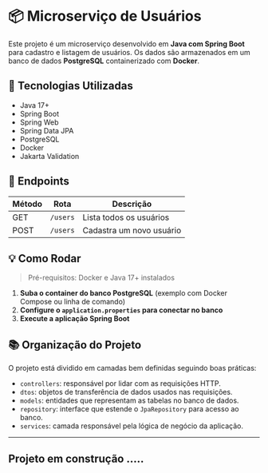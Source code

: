 # 📦 Microserviço de Usuários

Este projeto é um microserviço desenvolvido em **Java com Spring Boot** para cadastro e listagem de usuários. Os dados são armazenados em um banco de dados **PostgreSQL** containerizado com **Docker**.

## 🚀 Tecnologias Utilizadas

- Java 17+
- Spring Boot
- Spring Web
- Spring Data JPA
- PostgreSQL
- Docker
- Jakarta Validation

## 🔧 Endpoints

| Método | Rota      | Descrição                     |
|--------|-----------|-------------------------------|
| GET    | `/users`  | Lista todos os usuários       |
| POST   | `/users`  | Cadastra um novo usuário      |

## 💡 Como Rodar

> Pré-requisitos: Docker e Java 17+ instalados

1. **Suba o container do banco PostgreSQL** (exemplo com Docker Compose ou linha de comando)
2. **Configure o `application.properties` para conectar no banco**
3. **Execute a aplicação Spring Boot**

## 📚 Organização do Projeto

O projeto está dividido em camadas bem definidas seguindo boas práticas:

- `controllers`: responsável por lidar com as requisições HTTP.
- `dtos`: objetos de transferência de dados usados nas requisições.
- `models`: entidades que representam as tabelas no banco de dados.
- `repository`: interface que estende o `JpaRepository` para acesso ao banco.
- `services`: camada responsável pela lógica de negócio da aplicação.

---

## Projeto em construção .....

